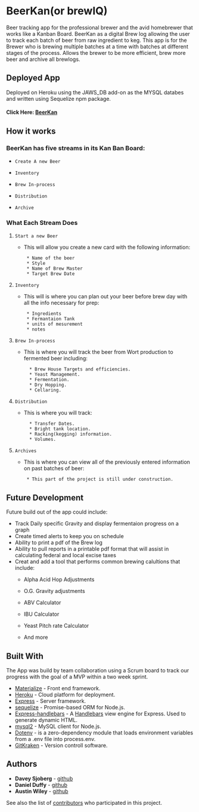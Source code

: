 # BeerKan(or brewIQ)

Beer tracking app for the professional brewer and the avid homebrewer that works like a Kanban Board.  BeerKan as a digital Brew log allowing the user to track each batch of beer from raw ingredient to keg. This app is for the Brewer who is brewing multiple batches at a time with batches at different stages of the process.  Allows the brewer to be more efficient, brew more beer and archive all brewlogs.

## Deployed App
Deployed on Heroku using the JAWS_DB add-on as the MYSQL databes and written using Sequelize npm package.  
#### Click Here: [BeerKan](https://cryptic-fjord-74772.herokuapp.com/)
##

## How it works

### BeerKan has five streams in its Kan Ban Board:

   * `Create A new Beer`

   * `Inventory`

   * `Brew In-process`

   * `Distribution`
   
   * `Archive`

### What Each Stream Does

1. `Start a new Beer`

   * This will allow you create a new card with the following information:

      ```
       * Name of the beer
       * Style
       * Name of Brew Master
       * Target Brew Date
      ```
  
2. `Inventory`

   * This will is where you can plan out your beer before brew day with all the info necessary for prep:

      ```
       * Ingredients
       * Fermantaion Tank 
       * units of mesurement
       * notes
     ```
  
3. `Brew In-process`

   * This is where you will track the beer from Wort production to fermented beer including:

     ```
       * Brew House Targets and efficiencies.
       * Yeast Management.
       * Fermentation.
       * Dry Hopping.
       * Cellaring.
     ```
  
4. `Distribution`

   * This is where you will track:

     ```
       * Transfer Dates.
       * Bright tank location.
       * Racking(kegging) information.
       * Volumes.
     ```

4. `Archives`

   * This is where you can view all of the previously entered information on past batches of beer:

     ```
      * This part of the project is still under construction.
     ```

 ## Future Development
  Future build out of the app could include: 
 * Track Daily specific Gravity and display fermentaion progress on a graph
 * Create timed alerts to keep you on schedule
 * Ability to print a pdf of the Brew log
 * Ability to pull reports in a printable pdf format that will assist in calculating federal and local excise taxes
 * Creat and add a tool that performs common brewing calultions that include:
    * Alpha Acid Hop Adjustments
    
    * O.G. Gravity adjustments
    
    * ABV Calculator
    
    * IBU Calculator
    
    * Yeast Pitch rate Calculator
    
    * And more

## Built With
The App was build by team collaboration using a Scrum board to track our progress with the goal of a MVP within a two week sprint. 

* [Materialize](https://materializecss.com/) - Front end framework.
* [Heroku](https://heroku.com) - Cloud platform for deployment.
* [Express](https://www.npmjs.com/package/express) - Server framework.
* [sequelize](http://docs.sequelizejs.com/) -  Promise-based ORM for Node.js.
* [Express-handlebars](https://www.npmjs.com/package/express-handlebars) - A [Handlebars](https://www.npmjs.com/package/handlebars) view engine for Express. Used to generate dynamic HTML.
* [mysql2](https://www.npmjs.com/package/mysql2) - MySQL client for Node.js.
* [Dotenv](https://www.npmjs.com/package/dotenv) - is a zero-dependency module that loads environment variables from a .env file into process.env.
* [GitKraken](https://www.gitkraken.com/) - Version controll software.

## Authors

* **Davey Sjoberg** - [github](https://github.com/daveysjobey)
* **Daniel Duffy** - [github](https://github.com/dpd1208)
* **Austin Wiley** - [github](https://gist.github.com/AustinWiley)

See also the list of [contributors](https://github.com/daveysjobey/brewIQ/graphs/contributors) who participated in this project.